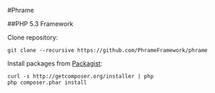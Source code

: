 #Phrame

##PHP 5.3 Framework

Clone repository:

    git clone --recursive https://github.com/PhrameFramework/phrame

Install packages from [Packagist](http://packagist.org/packages/phrame/):

    curl -s http://getcomposer.org/installer | php
    php composer.phar install